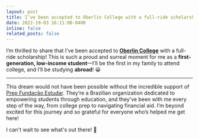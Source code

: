```yaml
---
layout: post
title: I’ve been accepted to Oberlin College with a full-ride scholarship! 🌟
date: 2022-19-03 16:11:00-0400
inline: false
related_posts: false
---
```


I’m thrilled to share that I’ve been accepted to <a href="https://www.oberlin.edu/">**Oberlin College**</a> with a full-ride scholarship! This is such a proud and surreal moment for me as a **first-generation, low-income student**—I’ll be the first in my family to attend college, and I’ll be studying **abroad**! 😀

---

This dream would not have been possible without the incredible support of [Prep Fundação Estudar](https://www.estudar.org.br/). They’re a Brazilian organization dedicated to empowering students through education, and they’ve been with me every step of the way, from college prep to navigating financial aid. I’m beyond excited for this journey and so grateful for everyone who’s helped me get here!

I can't wait to see what's out there! 🚀
